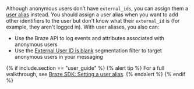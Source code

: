 Although anonymous users don’t have `external_ids`, you can assign them a [user alias]({{site.baseurl}}/user_guide/data/user_data_collection/user_profile_lifecycle/#user-aliases) instead. You should assign a user alias when you want to add other identifiers to the user but don't know what their `external_id` is (for example, they aren't logged in). With user aliases, you also can:

- Use the Braze API to log events and attributes associated with anonymous users
- Use the [External User ID is blank]({{site.baseurl}}/user_guide/engagement_tools/segments/segmentation_filters#external-user-id) segmentation filter to target anonymous users in your messaging

{% if include.section == "user_guide" %}
{% alert tip %}
For a full walkthrough, see [Braze SDK: Setting a user alias]({{site.baseurl}}/developer_guide/analytics/setting_user_ids/#setting-a-user-id).
{% endalert %}
{% endif %}